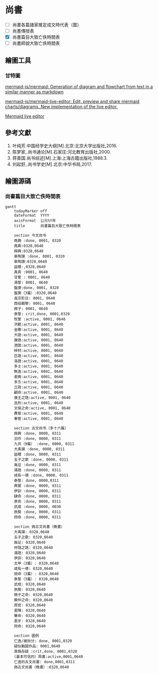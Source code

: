 # 尚書

- [ ] 尚書各篇諸家推定成文時代表（圖）
- [ ] 尚書傳授表
- [x] 尚書篇目大致亡佚時間表
- [ ] 尚書師說大致亡佚時間表

## 繪圖工具

### 甘特圖

[mermaid-js/mermaid: Generation of diagram and flowchart from text in a similar manner as markdown](https://github.com/mermaid-js/mermaid)

[mermaid-js/mermaid-live-editor: Edit, preview and share mermaid charts/diagrams. New implementation of the live editor.](https://github.com/mermaid-js/mermaid-live-editor)

[Mermaid live editor](https://mermaid-js.github.io/mermaid-live-editor/)

## 參考文獻

1. 叶纯芳.中国经学史大纲[M].北京:北京大学出版社,2016.
2. 陈梦家,.尚书通论[M].石家庄:河北教育出版社,2000.
3. 蒋善国.尚书综述[M].上海:上海古籍出版社,1988.3.
4. 刘起釪,.尚书学史[M].北京:中华书局,2017.

## 繪圖源碼

### 尚書篇目大致亡佚時間表

```
gantt
    todayMarker off
    dateFormat  YYYY
    axisFormat  公元%Y年
    title       尚書篇目大致亡佚時間表

    section 今文尚书
    堯典 :done, 0001, 0320
    堯典:0320,0640
    舜典:0320,0640
    皋陶謨 :done, 0001, 0320
    皋陶謨:0320,0640
    益稷:,0320,0640
    禹貢 :0001, 0640
    甘誓 : 0001, 0640
    湯誓: 0001, 0640
    盤庚:done, 0001, 0320
    盤庚（3篇）:0320,0640
    高宗肜日: 0001, 0640
    西伯戡黎: 0001, 0640
    微子: 0001, 0640
    泰誓: crit,done, 0001,0320
    牧誓 :active, 0001, 0640
    洪範:active, 0001, 0640
    金滕:active, 0001, 0640
    大誥:active, 0001, 0640
    康誥:active, 0001, 0640
    酒誥:active, 0001, 0640
    梓材:active, 0001, 0640
    召誥:active, 0001, 0640
    洛誥:active, 0001, 0640
    多士:active, 0001, 0640
    無逸:active, 0001, 0640
    君奭:active, 0001, 0640
    多方:active, 0001, 0640
    立政:active, 0001, 0640
    顧命:active, 0001, 0640
    康王之誥:active, 0001, 0640
    呂刑:active, 0001, 0640
    文侯之命:active, 0001, 0640
    費誓:active, 0001, 0640
    秦誓:active, 0001, 0640

    section 古文尚书（多十六篇）
    舜典 :done, 0000, 0311
    汨作 :done, 0000, 0311
    九共（9篇） :done, 0000, 0311
    大禹謨 :done, 0000, 0311
    益稷 :done, 0000, 0311
    五子之歌 :done, 0000, 0311
    胤征 :done, 0000, 0311
    湯誥 :done, 0000, 0311
    咸有一德 :done, 0000, 0311
    泰誓: done, 0000,0311
    典寳 :done, 0000, 0311
    伊訓 :done, 0000, 0311
    肆命 :done, 0000, 0311
    原命 :done, 0000, 0311
    武成 :done, 0000, 0030
    旅獒 :done, 0000, 0311
    冏命 :done, 0000, 0311

    section 偽古文尚書（晚書）
    大禹謨: 0320,0640
    五子之歌: 0320,0640
    胤征: 0320,0640
    仲虺之誥: 0320,0640
    湯誥: 0320,0640
    伊訓: 0320,0640
    太甲（3篇）: 0320,0640
    咸有一德: 0320,0640
    說命（3篇）: 0320,0640
    泰誓（3篇）: 0320,0640
    武成: 0320,0640
    旅獒: 0320,0640
    微子之命: 0320,0640
    蔡仲之命: 0320,0640
    周官: 0320,0640
    君陳: 0320,0640
    畢命: 0320,0640
    君牙: 0320,0640
    冏命: 0320,0640
    
    section 圖例
    亡逸/被拆分: done, 0001,0320
    疑似戰國作品: 0001,0640
    真僞存疑 :crit,done, 0001,0320
    (基本可信的）周書:active,0001,0640
    亡逸的古文尚書: done,0001,0311
    偽古文尚書（晚書）:0320,0640
```
